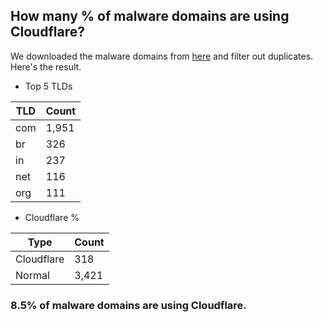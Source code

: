 ## How many % of malware domains are using Cloudflare?


We downloaded the malware domains from [here](https://urlhaus.abuse.ch) and filter out duplicates.
Here's the result.


[//]: # (start replacement)


- Top 5 TLDs

| TLD | Count |
| --- | --- |
| com | 1,951 |
| br | 326 |
| in | 237 |
| net | 116 |
| org | 111 |


- Cloudflare %

| Type | Count |
| --- | --- |
| Cloudflare | 318 |
| Normal | 3,421 |


### 8.5% of malware domains are using Cloudflare.